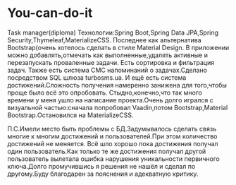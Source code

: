 # You-can-do-it
Task manager(diploma)
Технологии:Spring Boot,Spring Data JPA,Spring Security,Thymeleaf,MaterializeCSS.
Последнее как альтернатива Bootstrap(очень хотелось сделать в стиле Material Design.
В приложении можно добавлять,отмечать как выполненные,удалять активные и перезапускать проваленные задачи.
Есть сортировка и фильтрация задач.
Также есть система СМС напоминаний о задачах.Сделано посредством SQL шлюза turbosms.ua.
И ещё есть система достижений.Сложность получения намеренно занижена для того,чтобы проще было всё это опробовать.
Стыдно,конечно,что так много времени у меня ушло на написание проекта.Очень долго игрался с визуальной частью:сначала попробовал
Vaadin,потом Bootstrap,Material Bootstrap.Остановился на MaterializeCSS.

П.С.Имели место быть проблемы с БД.Задумывалось сделать связь многие к многим достижений и пользователей.При этом количество достижений не меняется.
Всё шло хорошо пока достижения получал один пользователь.Как только те же достижения получал другой пользователь вылетала ошибка нарушения уникальности 
первичного ключа.Долго промучившись я решения не нашёл и сделал по другому.Буду благодарен за пояснения и адекватную критику.

